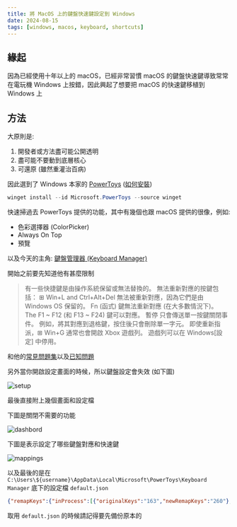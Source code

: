 ```yaml
---
title: 將 MacOS 上的鍵盤快速鍵設定到 Windows 
date: 2024-08-15
tags: [windows, macos, keyboard, shortcuts]
---
```


## 緣起

因為已經使用十年以上的 macOS，已經非常習慣 macOS 的鍵盤快速鍵導致常常在電玩機 Windows 上按錯，因此興起了想要把 macOS 的快速鍵移植到 Windows 上

## 方法

大原則是:

1. 開發者或方法盡可能公開透明
2. 盡可能不要動到底層核心
3. 可還原 (雖然重灌治百病)

因此選到了 Windows 本家的 [PowerToys](https://learn.microsoft.com/zh-tw/windows/powertoys/) ([如何安裝](https://learn.microsoft.com/zh-tw/windows/powertoys/install))

```powershell
winget install --id Microsoft.PowerToys --source winget
```

快速掃過去 PowerToys 提供的功能，其中有幾個也跟 macOS 提供的很像，例如:

- 色彩選擇器 (ColorPicker)
- Always On Top
- 預覽

以及今天的主角: [鍵盤管理器 (Keyboard Manager)](https://learn.microsoft.com/zh-tw/windows/powertoys/keyboard-manager)

開始之前要先知道他有甚麼限制

> 有一些快捷鍵是由操作系統保留或無法替換的。 無法重新對應的按鍵包括：
> ⊞ Win+L and Ctrl+Alt+Del 無法被重新對應，因為它們是由 Windows OS 保留的。
> Fn (函式) 鍵無法重新對應 (在大多數情況下)。 The F1 ~ F12 (和 F13 ~ F24) 鍵可以對應。
> 暫停 只會傳送單一按鍵關閉事件。 例如，將其對應到退格鍵，按住後只會刪除單一字元。
> 即使重新指派，⊞ Win+G 通常也會開啟 Xbox 遊戲列。 遊戲列可以在 Windows[設定] 中停用。

和他的[常見問題集](https://learn.microsoft.com/zh-tw/windows/powertoys/keyboard-manager#frequently-asked-questions)以及[已知問題](https://learn.microsoft.com/zh-tw/windows/powertoys/keyboard-manager#frequently-asked-questions)

另外當你開啟設定畫面的時候，所以鍵盤設定會失效 (如下圖)

![setup](/images/macos-keyboard-shortcuts-on-windows/screenshot-setup.png)

最後直接附上幾個畫面和設定檔

下圖是關閉不需要的功能

![dashbord](/images/macos-keyboard-shortcuts-on-windows/screenshot-dashboard.png)

下圖是表示設定了哪些鍵盤對應和快速鍵

![mappings](/images/macos-keyboard-shortcuts-on-windows/screenshot-mappings.png)

以及最後的是在 `C:\Users\${username}\AppData\Local\Microsoft\PowerToys\Keyboard Manager` 底下的設定檔 `default.json`

```json
{"remapKeys":{"inProcess":[{"originalKeys":"163","newRemapKeys":"260"},{"originalKeys":"91","newRemapKeys":"17"},{"originalKeys":"20","newRemapKeys":"16"},{"originalKeys":"92","newRemapKeys":"17"},{"originalKeys":"162","newRemapKeys":"260"}]},"remapKeysToText":{"inProcess":[]},"remapShortcuts":{"global":[{"originalKeys":"18;37","operationType":0,"secondKeyOfChord":0,"newRemapKeys":"17;37"},{"originalKeys":"18;39","operationType":0,"secondKeyOfChord":0,"newRemapKeys":"17;39"},{"originalKeys":"17;9","operationType":0,"secondKeyOfChord":0,"newRemapKeys":"18;9"},{"originalKeys":"17;32","operationType":0,"secondKeyOfChord":0,"newRemapKeys":"260;32"},{"originalKeys":"17;37","newRemapKeys":"36"},{"originalKeys":"17;39","newRemapKeys":"35"}],"appSpecific":[]},"remapShortcutsToText":{"global":[],"appSpecific":[]}}
```

取用 `default.json` 的時候請記得要先備份原本的
